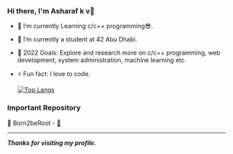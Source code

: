 ### Hi there, I'm Asharaf k v👋

  - 🌱 I’m currently Learning c/c++ programming😎.
  
  - 👯 I’m currently a student at 42 Abu Dhabi.
  
  - 🥅 2022 Goals: Explore and research more on c/c++ programming, web development, system administration, machine learning etc.

  - ⚡ Fun fact: I love to code.
  
    [![Top Langs](https://github-readme-stats.vercel.app/api/top-langs/?username=winash1618&langs_count=5&theme=algolia)](https://github.com/anuraghazra/github-readme-stats)

### Important Repository

💾 Born2beRoot - [🔗](https://github.com/winash1618/Born2beRoot)

---

***Thanks for visiting my profile.***
